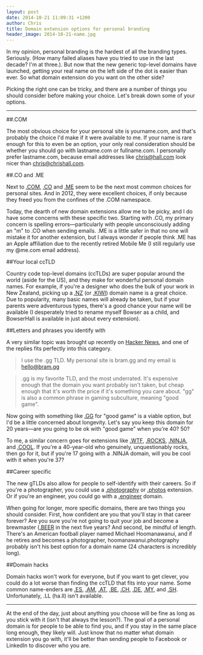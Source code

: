 ```yaml
---
layout: post
date: 2014-10-21 11:09:31 +1200
author: Chris
title: Domain extension options for personal branding
header_image: 2014-10-21-name.jpg
---
```


<!-- excerpt -->

In my opinion, personal branding is the hardest of all the branding types. Seriously. (How many failed aliases have you tried to use in the last decade? I'm at three.). But now that the new generic top-level domains have launched, getting your real name on the left side of the dot is easier than ever. So what domain extension do you want on the other side?

Picking the right one can be tricky, and there are a number of things you should consider before making your choice. Let's break down some of your options.

<!-- /excerpt -->

***

##.COM

The most obvious choice for your personal site is yourname.com, and that's probably the choice I'd make if it were available to me. If your name is rare enough for this to even be an option, your only real consideration should be whether you should go with lastname.com or fullname.com. I personally prefer lastname.com, because email addresses like chris@hall.com look nicer than chris@chrishall.com.

##.CO and .ME

Next to [.COM](https://iwantmyname.com/domains/com-domain-name-registration-for-commercial), [.CO](https://iwantmyname.com/domains/co-colombian-domain-name-registration-for-colombia) and [.ME](https://iwantmyname.com/domains/me-montenegrean-domain-name-registration-for-montenegro) seem to be the next most common choices for personal sites. And in 2012, they were excellent choices, if only because they freed you from the confines of the .COM namespace.

Today, the dearth of new domain extensions allow me to be picky, and I do have some concerns with these specific two. Starting with .CO, my primary concern is spelling errors—particularly with people unconsciously adding an "m" to .CO when sending emails. .ME is a little safer in that no one will mistake it for another extension, but I always wonder if people think .ME has an Apple affiliation due to the recently retired Mobile Me (I still regularly use my @me.com email address). 

##Your local ccTLD

Country code top-level domains (ccTLDs) are super popular around the world (aside for the US), and they make for wonderful personal domain names. For example, if you're a designer who does the bulk of your work in New Zealand, picking up a [.NZ](https://iwantmyname.com/domains/dot-nz) (or [.KIWI](https://iwantmyname.com/domains/dot-kiwi)) domain name is a great choice. Due to popularity, many basic names will already be taken, but if your parents were adventurous types, there's a good chance your name will be available (I desperately tried to rename myself Bowser as a child, and BowserHall is available in just about every extension).

##Letters and phrases you identify with

A very similar topic was brought up recently on [Hacker News](https://news.ycombinator.com/item?id=8466018), and one of the replies fits perfectly into this category. 

>I use the .gg TLD. My personal site is bram.gg and my email is hello@bram.gg

>.gg is my favorite TLD, and the most underrated. It's expensive enough that the domain you want probably isn't taken, but cheap enough that it's worth the price if it's something you care about. "gg" is also a common phrase in gaming subculture, meaning "good game".

Now going with something like [.GG](https://iwantmyname.com/domains/gg-channel-island-domain-name-registration-for-guernsey) for "good game" is a viable option, but I'd be a little concerned about longevity. Let's say you keep this domain for 20 years—are you going to be ok with "good game" when you're 40? 50? 

To me, a similar concern goes for extensions like [.WTF](https://iwantmyname.com/domains/dot-wtf), [.ROCKS](https://iwantmyname.com/domains/dot-rocks), [.NINJA](https://iwantmyname.com/domains/dot-ninja), and [.COOL](https://iwantmyname.com/domains/dot-cool). If you're a 40-year-old who genuinely, unquestionably rocks, then go for it, but if you're 17 going with a .NINJA domain, will you be cool with it when you're 37?

##Career specific

The new gTLDs also allow for people to self-identify with their careers. So if you're a photographer, you could use a [.photography](https://iwantmyname.com/domains/dot-photography) or [.photos](https://iwantmyname.com/domains/dot-photos) extension. Or if you're an engineer, you could go with a [.engineer](https://iwantmyname.com/domains/dot-engineer) domain. 

When going for longer, more specific domains, there are two things you should consider. First, how confident are you that you'll stay in that career forever? Are you sure you're not going to quit your job and become a brewmaster ([.BEER](https://iwantmyname.com/domains/dot-beer) in the next five years? And second, be mindful of length. There's an American football player named Michael Hoomanawanui, and if he retires and becomes a photographer, hoomanawanui.photography probably isn't his best option for a domain name (24 characters is incredibly long).

##Domain hacks

Domain hacks won't work for everyone, but if you want to get clever, you could do a lot worse than finding the ccTLD that fits into your name. Some common name-enders are [.ES](https://iwantmyname.com/domains/es-spanish-domain-name-registration-for-spain), [.AM](https://iwantmyname.com/domains/am-armenian-domain-name-registration-for-armenia), [.AT](https://iwantmyname.com/domains/at-austrian-domain-name-registration-for-austria), [.BE](https://iwantmyname.com/domains/be-belgian-domain-name-registration-for-belgium), [.CH](https://iwantmyname.com/domains/ch-swiss-domain-name-registration-for-switzerland), [.DE](https://iwantmyname.com/domains/de-german-domain-name-registration-for-germany), [.MY](https://iwantmyname.com/domains/my-malaysian-domain-name-registration-for-malaysia), and [.SH](https://iwantmyname.com/domains/sh-domain-name-registration-for-saint-helena). Unfortunately, .LL (ha.ll) isn't available. 

***

At the end of the day, just about anything you choose will be fine as long as you stick with it (isn't that always the lesson?). The goal of a personal domain is for people to be able to find you, and if you stay in the same place long enough, they likely will. Just know that no matter what domain extension you go with, it'll be better than sending people to Facebook or LinkedIn to discover who you are. 


